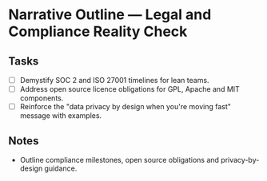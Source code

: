 # Narrative Outline — Legal and Compliance Reality Check

## Tasks
- [ ] Demystify SOC 2 and ISO 27001 timelines for lean teams.
- [ ] Address open source licence obligations for GPL, Apache and MIT components.
- [ ] Reinforce the "data privacy by design when you're moving fast" message with examples.

## Notes
- Outline compliance milestones, open source obligations and privacy-by-design guidance.
